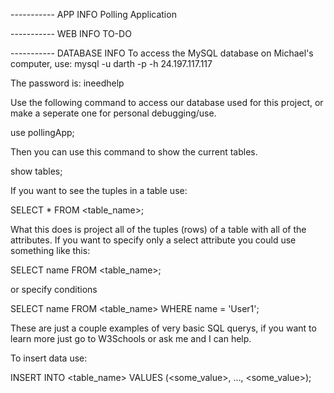 ----------- APP INFO
Polling Application

----------- WEB INFO
TO-DO

----------- DATABASE INFO
To access the MySQL database on Michael's computer, use: 
mysql -u darth -p -h 24.197.117.117

The password is: ineedhelp

Use the following command to access our database used for this project, or make a seperate one for personal debugging/use.

use pollingApp;

Then you can use this command to show the current tables.

show tables;

If you want to see the tuples in a table use:

SELECT * FROM <table_name>;

What this does is project all of the tuples (rows) of a table with all of the attributes. If you want to specify only a select attribute you could use something like this:

SELECT name FROM <table_name>;

or specify conditions

SELECT name FROM <table_name> WHERE name = 'User1';

These are just a couple examples of very basic SQL querys, if you want to learn more just go to W3Schools or ask me and I can help.

To insert data use:

INSERT INTO <table_name> VALUES (<some_value>, ..., <some_value>);
